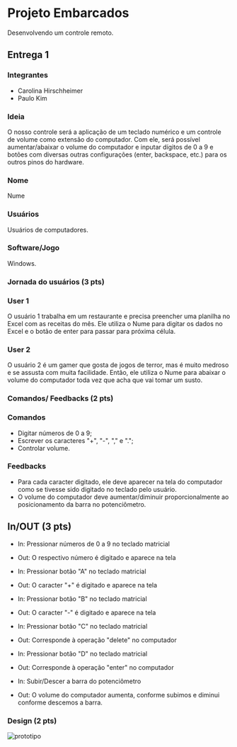 # Projeto Embarcados

Desenvolvendo um controle remoto.

## Entrega 1

### Integrantes

- Carolina Hirschheimer
- Paulo Kim

### Ideia

O nosso controle será a aplicação de um teclado numérico e um controle de volume como extensão do computador. Com ele, será possível aumentar/abaixar o volume do computador e inputar dígitos de 0 a 9 e botões com diversas outras configurações (enter, backspace, etc.) para os outros pinos do hardware.

### Nome

Nume

### Usuários 

Usuários de computadores.

### Software/Jogo 

Windows.

### Jornada do usuários (3 pts)

### User 1

O usuário 1 trabalha em um restaurante e precisa preencher uma planilha no Excel com as receitas do mês. Ele utiliza o Nume para digitar os dados no Excel e o botão de enter para passar para próxima célula.

### User 2

O usuário 2 é um gamer que gosta de jogos de terror, mas é muito medroso e se assusta com muita facilidade. Então, ele utiliza o Nume para abaixar o volume do computador toda vez que acha que vai tomar um susto. 

### Comandos/ Feedbacks (2 pts)

<!-- 
Quais são os comandos/ operacões possíveis do seu controle?

Quais os feedbacks que seu controle vai fornecer ao usuário?
-->

### Comandos

* Digitar números de 0 a 9;
* Escrever os caracteres "+", "-", "," e ".";
* Controlar volume.

### Feedbacks

* Para cada caracter digitado, ele deve aparecer na tela do computador como se tivesse sido digitado no teclado pelo usuário.
* O volume do computador deve aumentar/diminuir proporcionalmente ao posicionamento da barra no potenciômetro. 

## In/OUT (3 pts)

* In: Pressionar números de 0 a 9 no teclado matricial
* Out: O respectivo número é digitado e aparece na tela

* In: Pressionar botão "A" no teclado matricial
* Out: O caracter "+" é digitado e aparece na tela

* In: Pressionar botão "B" no teclado matricial
* Out: O caracter "-" é digitado e aparece na tela


* In: Pressionar botão "C" no teclado matricial
* Out: Corresponde à operação "delete" no computador


* In: Pressionar botão "D" no teclado matricial
* Out: Corresponde à operação "enter" no computador

* In: Subir/Descer a barra do potenciômetro
* Out: O volume do computador aumenta, conforme subimos e diminui conforme descemos a barra.

### Design (2 pts)

![prototipo](https://user-images.githubusercontent.com/63075579/160221046-f0ff3648-65c4-4a96-a792-e78e4d189e61.jpeg)


